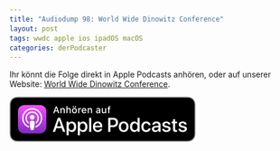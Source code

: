 ```yaml
---
title: "Audiodump 98: World Wide Dinowitz Conference"
layout: post
tags: wwdc apple ios ipadOS macOS
categories: derPodcaster
---
```


Ihr könnt die Folge direkt in Apple Podcasts anhören, oder auf unserer Website: [World Wide Dinowitz Conference](https://audiodump.de/2021/06/09/ad098-world-wide-dinowitz-conference/).

<a href="https://audiodump.de/2021/06/09/ad098-world-wide-dinowitz-conference/">
    <img src="/assets/apple/DE_Apple_Podcasts_Listen_Badge_RGB.svg">
</a>

